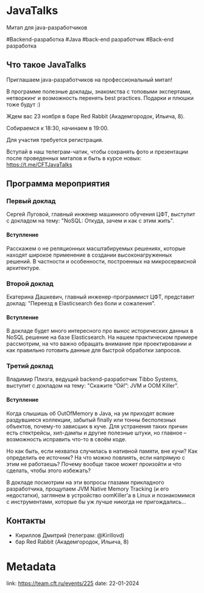 # JavaTalks

Митап для java-разработчиков

\#Backend-разработка \#Java \#back-end разработчик \#Back-end разработка

## Что такое JavaTalks

Приглашаем java-разработчиков на профессиональный митап!

В программе полезные доклады, знакомства с топовыми экспертами, нетворкинг и возможность перенять best practices. Подарки и плюшки тоже будут :)

Ждем вас 23 ноября в баре Red Rabbit (Академгородок, Ильича, 8).

Собираемся к 18:30, начинаем в 19:00.

​Для участия требуется регистрация.

​Вступай в наш телеграм-чатик, чтобы сохранять фото и презентации после проведенных митапов и быть в курсе новых: https://t.me/CFTJavaTalks 

## Программа мероприятия

### Первый доклад
Сергей Луговой, главный инженер машинного обучения ЦФТ, выступит с докладом на тему: "NoSQL: Откуда, зачем и как с этим жить".

#### Вступление 

Расскажем о не реляционных масштабируемых решениях, которые находят широкое применение в создании высоконагруженных решений. В частности и особенности, построенных на микросервисной архитектуре.

### Второй доклад
Екатерина Дашкевич, главный инженер-программист ЦФТ, представит доклад: "Переезд в Elasticsearch без боли и сожаления".

#### Вступление 

В докладе будет много интересного про вынос исторических данных в NoSQL решение на базе Elasticsearch. На нашем практическом примере рассмотрим, на что важно обращать внимание при проектировании и как правильно готовить данные для быстрой обработки запросов.

### Третий доклад

Владимир Плизга, ведущий backend-разработчик Tibbo Systems, выступит с докладом на тему: "Скажите “Ой!”: JVM и OOM Killer".

#### Вступление 

Когда слышишь об OutOfMemory в Java, на ум приходят всякие раздувшиеся коллекции, забытый finally или тонны бесполезных объектов, почему-то зависших в куче. Для устранения таких причин есть стектрейсы, хип-дампы и другие полезные штуки, но главное – возможность исправить что-то в своём коде. 

Но как быть, если нехватка случилась в нативной памяти, вне кучи? Как определить ее источник? На что можно повлиять, если напрямую с этим не работаешь? Почему вообще такое может произойти и что сделать, чтобы этого избежать? 

В докладе посмотрим на эти вопросы глазами прикладного разработчика, прощупаем JVM Native Memory Tracking (и его недостатки), заглянем в устройство oomKiller’а в Linux и познакомимся с инструментами, которые бы уж лучше никогда не пригождались…

## Контакты
- Кириллов Дмитрий (телеграм: @Kirillovd)
- бар Red Rabbit (Академгородок, Ильича, 8)

# Metadata
link: https://team.cft.ru/events/225
date: 22-01-2024